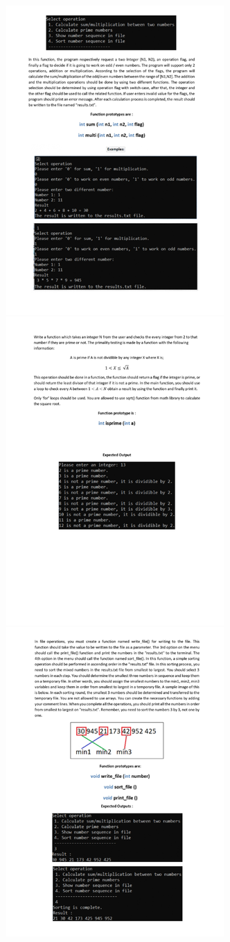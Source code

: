 <p align = "center">
  <img src="https://github.com/meteahmetyakar/exercises/blob/main/studies/3.triple%20sorting%20without%20arrays/to%20do/image1.jpg"> 
  <img src="https://github.com/meteahmetyakar/exercises/blob/main/studies/3.triple%20sorting%20without%20arrays/to%20do/image2.jpg"> 
  <img src="https://github.com/meteahmetyakar/exercises/blob/main/studies/3.triple%20sorting%20without%20arrays/to%20do/image3.jpg"> 
</p>
